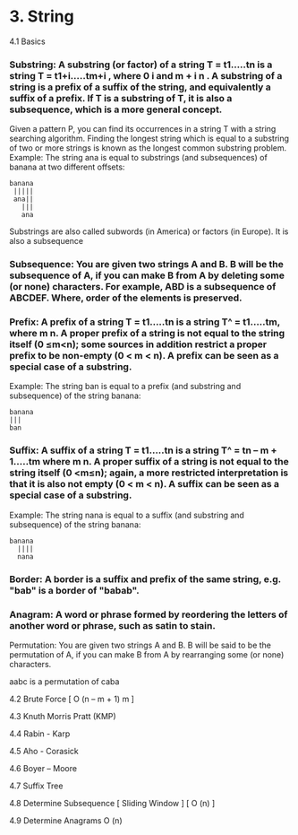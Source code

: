 # 3. String

4.1 Basics

### Substring: A substring (or factor) of a string T = t1…..tn is a string T = t1+i…..tm+i , where 0  i  and m + i   n . A substring of a string is a prefix of a suffix of the string, and equivalently a suffix of a prefix. If T is a substring of T, it is also a subsequence, which is a more general concept. 
Given a pattern P, you can find its occurrences in a string T with a string searching algorithm. 
Finding the longest string which is equal to a substring of two or more strings is known as the longest common substring problem.
Example: The string ana is equal to substrings (and subsequences) of banana at two different offsets:

```
banana
 |||||
 ana||
   |||
   ana
```

Substrings are also called subwords (in America) or factors (in Europe). It is also a subsequence

### Subsequence: You are given two strings A and B. B will be the subsequence of A, if you can make B from A by deleting some (or none) characters. For example, ABD is a subsequence of ABCDEF. Where, order of the elements is preserved.

### Prefix: A prefix of a string T = t1…..tn is a string T^ = t1…..tm, where m  n. A proper prefix of a string is not equal to the string itself (0 ≤m<n); some sources in addition restrict a proper prefix to be non-empty (0 < m < n). A prefix can be seen as a special case of a substring.

Example: The string ban is equal to a prefix (and substring and subsequence) of the string banana:

```
banana
|||
ban
```

### Suffix: A suffix of a string T = t1…..tn is a string T^ = tn – m + 1…..tm where m  n. A proper suffix of a string is not equal to the string itself (0 <m≤n); again, a more restricted interpretation is that it is also not empty (0 < m < n). A suffix can be seen as a special case of a substring.

Example: The string nana is equal to a suffix (and substring and subsequence) of the string banana:

```
banana
  ||||
  nana
```

### Border: A border is a suffix and prefix of the same string, e.g. "bab" is a border of "babab".

### Anagram: A word or phrase formed by reordering the letters of another word or phrase, such as satin to stain.
Permutation: You are given two strings A and B. B will be said to be the permutation of A, if you can make B from A by rearranging some (or none) characters.

aabc is a permutation of caba

4.2 Brute Force [ O (n – m + 1) m ]

4.3 Knuth Morris Pratt  (KMP) 

4.4 Rabin - Karp 

4.5 Aho - Corasick

4.6 Boyer – Moore

4.7 Suffix Tree

4.8 Determine Subsequence [ Sliding Window ] [  O (n) ]

4.9 Determine Anagrams O (n)
